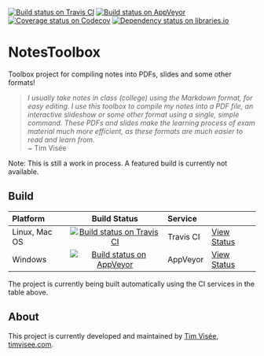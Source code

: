[![Build status on Travis CI](https://travis-ci.org/timvisee/NotesToolbox.svg?branch=master)](https://travis-ci.org/timvisee/NotesToolbox)
[![Build status on AppVeyor](https://ci.appveyor.com/api/projects/status/nvh77ms6dgw69cbe/branch/master?svg=true)](https://ci.appveyor.com/project/timvisee/notestoolbox)
[![Coverage status on Codecov](https://codecov.io/gh/timvisee/NotesToolbox/branch/master/graph/badge.svg)](https://codecov.io/gh/timvisee/NotesToolbox)
[![Dependency status on libraries.io](https://img.shields.io/librariesio/github/timvisee/NotesToolbox.svg)](https://libraries.io/github/timvisee/NotesToolbox)

# NotesToolbox
Toolbox project for compiling notes into PDFs, slides and some other formats!

> _I usually take notes in class (college) using the Markdown format, for easy editing.
> I use this toolbox to compile my notes into a PDF file, an interactive slideshow or some other format using a
> single, simple command. These PDFs and slides make the learning process of exam material much more efficient, as
> these formats are much easier to read and learn from._  
> ~ Tim Visée

Note: This is still a work in process. A featured build is currently not available.

## Build
|Platform|Build Status|Service||
|:---|:---:|:---|---|
|Linux, Mac OS|[![Build status on Travis CI](https://travis-ci.org/timvisee/NotesToolbox.svg?branch=master)](https://travis-ci.org/timvisee/NotesToolbox)|Travis CI|[View Status](https://travis-ci.org/timvisee/NotesToolbox)|
|Windows|[![Build status on AppVeyor](https://ci.appveyor.com/api/projects/status/nvh77ms6dgw69cbe/branch/master?svg=true)](https://ci.appveyor.com/project/timvisee/notestoolbox)|AppVeyor|[View Status](https://ci.appveyor.com/project/timvisee/notestoolbox)|
The project is currently being built automatically using the CI services in the table above.

## About
This project is currently developed and maintained by [Tim Visée](https://github.com/timvisee/), [timvisee.com](https://timvisee.com/).

